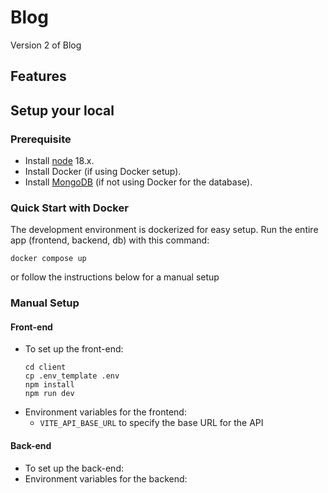# Blog
Version 2 of Blog
## Features
## Setup your local
### Prerequisite
- Install [node](https://nodejs.org/en/download) 18.x.
- Install Docker (if using Docker setup).
- Install [MongoDB](https://www.mongodb.com/docs/manual/administration/install-community/) (if not using Docker for the database).

### Quick Start with Docker
The development environment is dockerized for easy setup. Run the entire app (frontend, backend, db) with this command:
```
docker compose up
```
or follow the instructions below for a manual setup

### Manual Setup
#### Front-end
- To set up the front-end:
  ```
  cd client
  cp .env_template .env
  npm install
  npm run dev
  ```
- Environment variables for the frontend:
  - `VITE_API_BASE_URL` to specify the base URL for the API

#### Back-end
- To set up the back-end:
- Environment variables for the backend:
